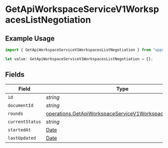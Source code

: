 # GetApiWorkspaceServiceV1WorkspacesListNegotiation

## Example Usage

```typescript
import { GetApiWorkspaceServiceV1WorkspacesListNegotiation } from "oppulence-backend-sdk/models/operations";

let value: GetApiWorkspaceServiceV1WorkspacesListNegotiation = {};
```

## Fields

| Field                                                                                                                                | Type                                                                                                                                 | Required                                                                                                                             | Description                                                                                                                          |
| ------------------------------------------------------------------------------------------------------------------------------------ | ------------------------------------------------------------------------------------------------------------------------------------ | ------------------------------------------------------------------------------------------------------------------------------------ | ------------------------------------------------------------------------------------------------------------------------------------ |
| `id`                                                                                                                                 | *string*                                                                                                                             | :heavy_minus_sign:                                                                                                                   | N/A                                                                                                                                  |
| `documentId`                                                                                                                         | *string*                                                                                                                             | :heavy_minus_sign:                                                                                                                   | N/A                                                                                                                                  |
| `rounds`                                                                                                                             | [operations.GetApiWorkspaceServiceV1WorkspacesListRounds](../../models/operations/getapiworkspaceservicev1workspaceslistrounds.md)[] | :heavy_minus_sign:                                                                                                                   | N/A                                                                                                                                  |
| `currentStatus`                                                                                                                      | *string*                                                                                                                             | :heavy_minus_sign:                                                                                                                   | N/A                                                                                                                                  |
| `startedAt`                                                                                                                          | [Date](https://developer.mozilla.org/en-US/docs/Web/JavaScript/Reference/Global_Objects/Date)                                        | :heavy_minus_sign:                                                                                                                   | N/A                                                                                                                                  |
| `lastUpdated`                                                                                                                        | [Date](https://developer.mozilla.org/en-US/docs/Web/JavaScript/Reference/Global_Objects/Date)                                        | :heavy_minus_sign:                                                                                                                   | N/A                                                                                                                                  |